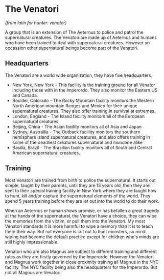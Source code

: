 # The Venatori
_(from latin for hunter: venator)_

A group that is an extension of The Aeternus to police and patrol the supernatural creatures.  The Venatori are made up of Aeternus and humans who have been trained to deal with supernatural creatures.  However on occassion other supernatural beings become part of the Venatori.


## Headquarters
The Venatori are a world wide organization, they have five headquarters. 

* New York, New York - This facility is the training ground for all Venator including those with in the Imperordo.  They also monitor the Eastern US and Canada.
* Boulder, Colorado - The Rocky Mountain facility monitors the Western North American mountain Ranges and Mexico for their unique supernatural creatures.  They also offer training in survival at extremes.
* London, England - The Island facility monitors all of the European supernatural creatures
* Beijing, China - The Asian facility monitors all of Asia and Japan
* Sydney, Austrailia - The Outback faciility monitors the southern hemisphere island supernatural creatures, and also offers training in some of the deadliest creatures supernatural and mundane alike
* Basilia, Brazil - The Brazilian facility monitors all of South and Central American supernatural creatures.

## Training
Most Venatori are trained from birth to police the supernatural.  It starts out simple, taught by their parents, until they are 13 years old, then they are sent to their special training facility in New York where they are taught how to hunt, kill and/or capture the supernatural elements of the world.  They spend 5 years training before they are let out into the world to do their work.

When an Aeternus or human shows promise, or has befallen a great tragedy at the hands of the supernatural, the Venatori have a choice, they can wipe the memories from the victim, or pull them into the Venatori.  My most Venatori standards it is more harmful to wipe a memory than it is to teach them their way.  But not everyone is cut out to hunt monsters, so mind wiping had become the default practice except for children who's minds are still highly impressionable.

Venatori who are also Magnus are subject to different training and different rules as they are firstly governed by the Imperordo.  However the Venatori and Magnus work together in close proximity training all Magnus in the NYC facility.  The NYC facility being also the headquarters for the Imperordo.  But not all Magnus are Venatori.

